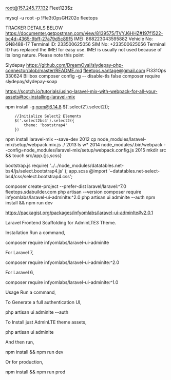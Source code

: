 root@157.245.77.132
Fleet123$z

mysql -u root -p
!Fle3tOpsGH202o
fleetops

TRACKER DETAILS BELOW
https://documenter.getpostman.com/view/8139575/TVYJ6HHZ#197f1522-bc4d-4365-9bff-27a79d5c89f5
IMEI: 868223043595882
Vehicle No: GN8488-17
Terminal ID: 233500625056
SIM No: +233500625056
Terminal ID has replaced the IMEI for easy use. IMEI is usually not used because of its long nature.
Please note this point

Slydepay
https://github.com/DreamOval/slydepay-php-connector/blob/master/README.md
fleetops.vantage@gmail.com
Fl331Ops
330624
Billbox
composer config -g -- disable-tls false
composer require slydepay/slydepay-soap

https://scotch.io/tutorials/using-laravel-mix-with-webpack-for-all-your-assets#toc-installing-laravel-mix

npm install -g npm@6.14.8
$('.select2').select2();

        //Initialize Select2 Elements
        $('.select2bs4').select2({
            theme: 'bootstrap4'
        })


 npm install laravel-mix --save-dev
 2012  cp node_modules/laravel-mix/setup/webpack.mix.js ./
 2013  ls w*
 2014  node_modules/.bin/webpack --config=node_modules/laravel-mix/setup/webpack.config.js
 2015  mkdir src && touch src/app.{js,scss}

bootstrap.js
require( '../../node_modules/datatables.net-bs4/js/select.bootstrap4.js' );
app.scss
@import '~datatables.net-select-bs4/css/select.bootstrap4.css';


composer create-project --prefer-dist laravel/laravel:^7.0 fleetops.sdabuilder.com
php artisan --version
composer require infyomlabs/laravel-ui-adminlte:^2.0
php artisan ui adminlte --auth
npm install && npm run dev

https://packagist.org/packages/infyomlabs/laravel-ui-adminlte#v2.0.1

Laravel Frontend Scaffolding for AdminLTE3 Theme.

Installation
Run a command,

composer require infyomlabs/laravel-ui-adminlte

For Laravel 7,

composer require infyomlabs/laravel-ui-adminlte:^2.0

For Laravel 6,

composer require infyomlabs/laravel-ui-adminlte:^1.0

Usage
Run a command,

To Generate a full authentication UI,

php artisan ui adminlte --auth

To Install just AdminLTE theme assets,

php artisan ui adminlte

And then run,

npm install && npm run dev

Or for production,

npm install && npm run prod
